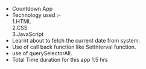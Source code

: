 - Countdown App<br>
- Technology used :-<br>
    1.HTML<br>
    2.CSS<br>
    3.JavaScript<br>
- Learnt about to fetch the current date from system.<br>
- Use of call back function like SetInterval function.<br>
- use of querySelectorAll.<br>
- Total Time duration for this app 1.5 hrs<br>